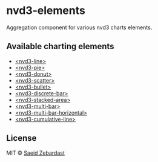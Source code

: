 # nvd3-elements

Aggregation component for various nvd3 charts elements.

## Available charting elements
* [&lt;nvd3-line&gt;](https://github.com/saeidzebardast/nvd3-line)
* [&lt;nvd3-pie&gt;](https://github.com/saeidzebardast/nvd3-pie)
* [&lt;nvd3-donut&gt;](https://github.com/saeidzebardast/nvd3-donut)
* [&lt;nvd3-scatter&gt;](https://github.com/saeidzebardast/nvd3-scatter)
* [&lt;nvd3-bullet&gt;](https://github.com/saeidzebardast/nvd3-bullet)
* [&lt;nvd3-discrete-bar&gt;](https://github.com/saeidzebardast/nvd3-discrete-bar)
* [&lt;nvd3-stacked-area&gt;](https://github.com/saeidzebardast/nvd3-stacked-area)
* [&lt;nvd3-multi-bar&gt;](https://github.com/saeidzebardast/nvd3-multi-bar)
* [&lt;nvd3-multi-bar-horizontal&gt;](https://github.com/saeidzebardast/nvd3-multi-bar-horizontal)
* [&lt;nvd3-cumulative-line&gt;](https://github.com/saeidzebardast/nvd3-cumulative-line)

## License

MIT © [Saeid Zebardast](http://zebardast.com)
